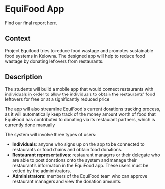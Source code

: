 # EquiFood App

Find our final report [here](https://github.com/COSC-499-EquiFood-B/EquiFoodApp-B/blob/main/Documents/Final%20Report%20-%20EquiFood%20Team%20B.pdf).

## Context
Project Equifood tries to reduce food wastage and promotes sustainable food systems in Kelowna. The designed app will help to reduce food wastage by donating leftovers from restaurants.

## Description 
The students will build a mobile app that would connect restaurants with individuals in order to allow the individuals to obtain the restaurants' food leftovers for free or at a significantly reduced price. 

The app will also streamline EquiFood's current donations tracking process, as it will automatically keep track of the money amount worth of food that EquiFood has contributed to donating via its restaurant partners, which is currently done manually.  

The system will involve three types of users:

- **Individuals**: anyone who signs up on the app to be connected to restaurants or food chains and obtain food donations.
- **Restaurant representatives**: restaurant managers or their delegate who are able to post donations onto the system and manage their restaurant’s information in the EquiFood app. These users must be vetted by the administrators.
- **Administrators**: members of the EquiFood team who can approve restaurant managers and view the donation amounts.

